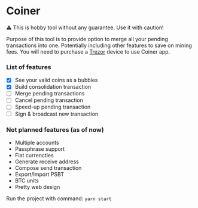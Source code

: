 # Coiner

⚠️ This is hobby tool without any guarantee. Use it with caution!

Purpose of this tool is to provide option to merge all your pending transactions into one. Potentially including other features to save on mining fees.
You will need to purchase a [Trezor](https://trezor.io/) device to use Coiner app.

### List of features

- [x] See your valid coins as a bubbles
- [x] Build consolidation transaction
- [ ] Merge pending transactions
- [ ] Cancel pending transaction
- [ ] Speed-up pending transaction
- [ ] Sign & broadcast new transaction

### Not planned features (as of now)

- Multiple accounts
- Passphrase support
- Fiat currencties
- Generate receive address
- Compose send transaction
- Export/Import PSBT
- BTC units
- Pretty web design

Run the project with command: `yarn start`
